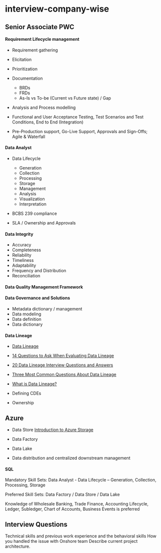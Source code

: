 # interview-company-wise

## Senior Associate PWC

#### Requirement Lifecycle management
  * Requirement gathering
  * Elicitation
  * Prioritization
  * Documentation
    * BRDs
    * FRDs
    * As-Is vs To-be (Current vs Future state) / Gap

* Analysis and Process modelling
* Functional and User Acceptance Testing, Test Scenarios and Test Conditions, End to End (Integration)
* Pre-Production support, Go-Live Support, Approvals and Sign-Offs; Agile & Waterfall

#### Data Analyst
  * Data Lifecycle
    * Generation
    * Collection
    * Processing
    * Storage
    * Management
    * Analysis
    * Visualization
    * Interpretation

* BCBS 239 compliance
* SLA / Ownership and Approvals

#### Data Integrity 
  * Accuracy
  * Completeness
  * Reliability
  * Timeliness
  * Adaptability
  * Frequency and Distribution
  * Reconciliation

#### Data Quality Management Framework

#### Data Governance and Solutions
  * Metadata dictionary / management
  * Data modeling
  * Data definition
  * Data dictionary

#### Data Lineage 

* [Data Lineage](https://www.imperva.com/learn/data-security/data-lineage/#:~:text=Data%20lineage%20is%20the%20process,Data%20lineage%20process)
* [14 Questions to Ask When Evaluating Data Lineage](https://towardsdatascience.com/14-questions-to-ask-when-evaluating-data-lineage-d7af718b150a)
* [20 Data Lineage Interview Questions and Answers ](https://climbtheladder.com/data-lineage-interview-questions/)
* [Three Most Common Questions About Data Lineage](https://dataqg.com/qgblogs/answers-to-the-three-most-common-questions-about-data-lineage/)
* [What is Data Lineage?](https://www.geeksforgeeks.org/what-is-data-lineage/)

  
 * Defining CDEs
 * Ownership

## Azure

* Data Store
[Introduction to Azure Storage](https://learn.microsoft.com/en-us/azure/storage/common/storage-introduction)

* Data Factory
  
* Data Lake

* Data distribution and centralized downstream management

#### SQL 
Mandatory Skill Sets: Data Analyst - Data Lifecycle – Generation, Collection, Processing, Storage

Preferred Skill Sets: Data Factory / Data Store / Data Lake



Knowledge of Wholesale Banking, Trade Finance, Accounting Lifecycle, Ledger,
Subledger, Chart of Accounts, Business Events is preferred


## Interview Questions

Technical skills and previous work experience and the behavioral skills
How you handled the issue with Onshore team 
Describe current project architecture.
